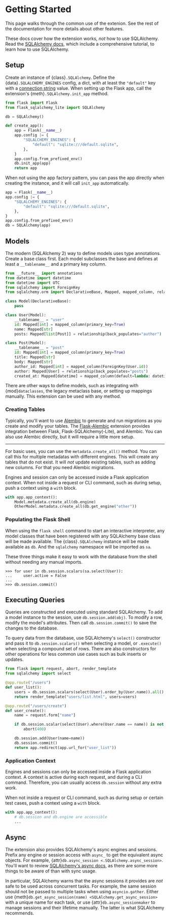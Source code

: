 # Getting Started

This page walks through the common use of the extenion. See the rest of the
documentation for more details about other features.

These docs cover how the extension works, _not_ how to use SQLAlchemy. Read the
[SQLAlchemy docs], which include a comprehensive tutorial, to learn how to use
SQLAlchemy.

[SQLAlchemy docs]: https://docs.sqlalchemy.org


## Setup

Create an instance of {class}`.SQLAlchemy`. Define the
{data}`.SQLALCHEMY_ENGINES` config, a dict, with at least the `"default"` key
with a [connection string] value. When setting up the Flask app, call the
extension's {meth}`.SQLAlchemy.init_app` method.

[connection string]: https://docs.sqlalchemy.org/core/engines.html#database-urls

```python
from flask import Flask
from flask_sqlalchemy_lite import SQLAlchemy

db = SQLAlchemy()

def create_app():
    app = Flask(__name__)
    app.config |= {
        "SQLALCHEMY_ENGINES": {
            "default": "sqlite:///default.sqlite",
        },
    }
    app.config.from_prefixed_env()
    db.init_app(app)
    return app
```

When not using the app factory pattern, you can pass the app directly when
creating the instance, and it will call `init_app` automatically.

```python
app = Flask(__name__)
app.config |= {
    "SQLALCHEMY_ENGINES": {
        "default": "sqlite:///default.sqlite",
    },
}
app.config.from_prefixed_env()
db = SQLAlchemy(app)
```


## Models

The modern (SQLAlchemy 2) way to define models uses type annotations. Create a
base class first. Each model subclasses the base and defines at least a
`__tablename__` and a primary key column.

```python
from __future__ import annotations
from datetime import datetime
from datetime import UTC
from sqlalchemy import ForeignKey
from sqlalchemy.orm import DeclarativeBase, Mapped, mapped_column, relationship

class Model(DeclarativeBase):
    pass

class User(Model):
    __tablename__ = "user"
    id: Mapped[int] = mapped_column(primary_key=True)
    name: Mapped[str]
    posts: Mapped[list[Post]] = relationship(back_populates="author")

class Post(Model):
    __tablename__ = "post"
    id: Mapped[int] = mapped_column(primary_key=True)
    title: Mapped[str]
    body: Mapped[str]
    author_id: Mapped[int] = mapped_column(ForeignKey(User.id))
    author: Mapped[User] = relationship(back_populates="posts")
    created_at: Mapped[datetime] = mapped_column(default=lambda: datetime.now(UTC))
```

There are other ways to define models, such as integrating with
{mod}`dataclasses`, the legacy metaclass base, or setting up mappings manually.
This extension can be used with any method.


### Creating Tables

Typically, you'll want to use [Alembic] to generate and run migrations as you
create and modify your tables. The [Flask-Alembic] extension provides
integration between Flask, Flask-SQLAlchemy(-Lite), and Alembic. You can also
use Alembic directly, but it will require a little more setup.

[Alembic]: https://alembic.sqlalchemy.org
[Flask-Alembic]: https://flask-alembic.readthedocs.io

---

For basic uses, you can use the `metadata.create_all()` method. You can call
this for multiple metadatas with different engines. This will create any tables
that do not exist. It will _not_ update existing tables, such as adding new
columns. For that you need Alembic migrations.

Engines and session can only be accessed inside a Flask application context.
When not inside a request or CLI command, such as during setup, push a context
using a `with` block.

```python
with app.app_context():
    Model.metadata.create_all(db.engine)
    OtherModel.metadata.create_all(db.get_engine("other"))
```


### Populating the Flask Shell

When using the `flask shell` command to start an interactive interpreter,
any model classes that have been registered with any SQLAlchemy base class will
be made available. The {class}`.SQLAlchemy` instance will be made available as
`db`. And the `sqlalchemy` namespace will be imported as `sa`.

These three things make it easy to work with the database from the shell without
needing any manual imports.

```pycon
>>> for user in db.session.scalars(sa.select(User)):
...     user.active = False
...
>>> db.session.commit()
```


## Executing Queries

Queries are constructed and executed using standard SQLAlchemy. To add a model
instance to the session, use `db.session.add(obj)`. To modify a row, modify the
model's attributes. Then call `db.session.commit()` to save the changes to the
database.

To query data from the database, use SQLAlchemy's `select()` constructor and
pass it to `db.session.scalars()` when selecting a model, or `.execute()` when
selecting a compound set of rows. There are also constructors for other
operations for less common use cases such as bulk inserts or updates.

```python
from flask import request, abort, render_template
from sqlalchemy import select

@app.route("/users")
def user_list():
    users = db.session.scalars(select(User).order_by(User.name)).all()
    return render_template("users/list.html", users=users)

@app.route("/users/create")
def user_create():
    name = request.form["name"]

    if db.session.scalar(select(User).where(User.name == name)) is not None:
        abort(400)

    db.session.add(User(name=name))
    db.session.commit()
    return app.redirect(app.url_for("user_list"))
```


### Application Context

Engines and sessions can only be accessed inside a Flask application context.
A context is active during each request, and during a CLI command. Therefore,
you can usually access `db.session` without any extra work.

When not inside a request or CLI command, such as during setup or certain test
cases, push a context using a `with` block.

```python
with app.app_context():
    # db.session and db.engine are accessible
    ...
```


## Async

The extension also provides SQLAlchemy's async engines and sessions. Prefix any
engine or session access with `async_` to get the equivalent async objects. For
example, {attr}`db.async_session <.SQLAlchemy.async_session>`. You'll want to
review [SQLAlchemy's async docs][async docs], as there are some more things to
be aware of than with sync usage.

[async docs]: https://docs.sqlalchemy.org/orm/extensions/asyncio.html

In particular, SQLAlchemy warns that the async sessions it provides are _not_
safe to be used across concurrent tasks. For example, the same session should
not be passed to multiple tasks when using `asyncio.gather`. Either use
{meth}`db.get_async_session(name) <SQLAlchemy.get_async_session>` with a unique
name for each task, or use {attr}`db.async_sessionmaker` to manage sessions
and their lifetime manually. The latter is what SQLAlchemy recommends.
